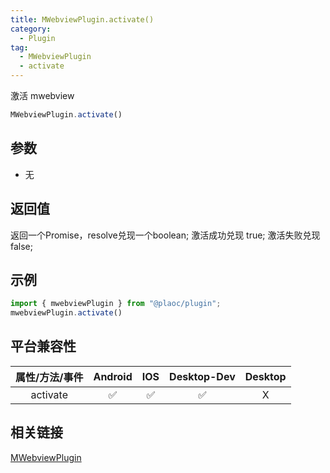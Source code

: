 ```yaml
---
title: MWebviewPlugin.activate()
category:
  - Plugin
tag:
  - MWebviewPlugin
  - activate
---
```


激活 mwebview

```js
MWebviewPlugin.activate()
```

## 参数

  - 无

## 返回值

  返回一个Promise，resolve兑现一个boolean;
  激活成功兑现 true;
  激活失败兑现 false;

## 示例
```js
import { mwebviewPlugin } from "@plaoc/plugin";
mwebviewPlugin.activate()
```

## 平台兼容性

| 属性/方法/事件 | Android | IOS | Desktop-Dev | Desktop |
|:------------:|:-------:|:---:|:-----------:|:-------:|
| activate     | ✅       | ✅  | ✅         | X       |

## 相关链接

[MWebviewPlugin](./index.md)



